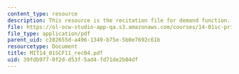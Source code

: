 ```yaml
---
content_type: resource
description: This resource is the recitation file for demand function.
file: https://ol-ocw-studio-app-qa.s3.amazonaws.com/courses/14-01sc-principles-of-microeconomics-fall-2011/39fdb9770f2dd53f5ad4fd71de2b04df_MIT14_01SCF11_rec04.pdf
file_type: application/pdf
parent_uid: c282655d-a496-1349-b75e-5b0e7692c61b
resourcetype: Document
title: MIT14_01SCF11_rec04.pdf
uid: 39fdb977-0f2d-d53f-5ad4-fd71de2b04df
---
```

